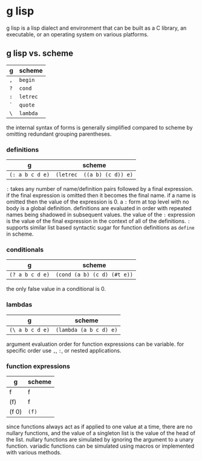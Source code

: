 # g lisp

g lisp is a lisp dialect and environment that can be built as a C library,
an executable, or an operating system on various platforms.

## g lisp vs. scheme

| g                  |  scheme  |
|--------------------|----------|
| `,`                | `begin`  |
| `?`                | `cond`   |
| `:`                | `letrec` |
| <code>&#96;</code> | `quote`  |
| <code>&#92;</code> | `lambda` |

the internal syntax of forms is generally simplified compared to scheme by omitting
redundant grouping parentheses.

### definitions

| g               | scheme                      |
|-----------------|-----------------------------|
| `(: a b c d e)` | `(letrec  ((a b) (c d)) e)` |

`:` takes any number of name/definition pairs followed by a final expression. if the
final expression is omitted then it becomes the final name. if a name is omitted then
the value of the expression is 0.  a `:` form at top level with no body is a global
definition.  definitions are evaluated in order with repeated names being shadowed in
subsequent values. the value of the `:` expression is the value of the final expression
in the context of all of the definitions. `:` supports similar list based syntactic
sugar for function definitions as `define` in scheme.

### conditionals

| g               | scheme                      |
|-----------------|-----------------------------|
| `(? a b c d e)` | `(cond (a b) (c d) (#t e))` |

the only false value in a conditional is 0.

### lambdas

| g                              | scheme                 |
|--------------------------------|------------------------|
| <code>(&#92; a b c d e)</code> | `(lambda (a b c d) e)` |

argument evaluation order for function expressions can be variable. for
specific order use `,`, `:`, or nested applications.

### function expressions

| g     | scheme |
|-------|--------|
| f     | f      |
| (f)   | f      |
| (f 0) | `(f)`  |

since functions always act as if applied to one value at a time, there are no nullary functions, and the value of a singleton list
is the value of the head of the list. nullary functions are simulated by ignoring
the argument to a unary function. variadic functions can be simulated using macros
or implemented with various methods.
